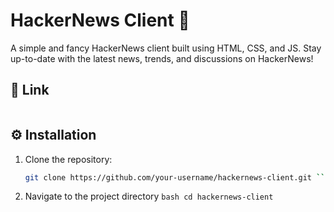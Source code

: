 # HackerNews Client 🚀

A simple and fancy HackerNews client built using HTML, CSS, and JS. Stay up-to-date with the latest news, trends, and discussions on HackerNews!

## 	🔗 Link
```bash
```

## ⚙️ Installation

1. Clone the repository:
   ```bash
   git clone https://github.com/your-username/hackernews-client.git ```
2. Navigate to the project directory
   ```bash cd hackernews-client```

